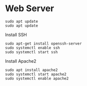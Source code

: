 # Web Server
```
sudo apt update
sudo apt update
```

Install SSH
```
sudo apt-get install openssh-server
sudo systemctl enable ssh
sudo systemctl start ssh
```

Install Apache2
```
sudo apt install apache2
sudo systemctl start apache2
sudo systemctl enable apache2
```
